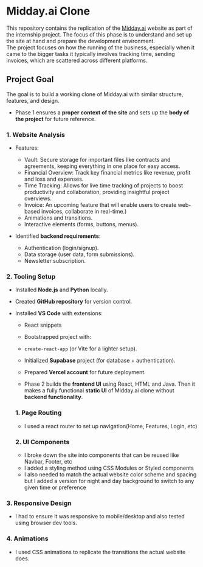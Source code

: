 # Midday.ai Clone

This repository contains the replication of the [Midday.ai](https://midday.ai) website as part of the internship project. The focus of this phase is to understand and set up the site at hand and prepare the development environment.  
The project focuses on how the running of the business, especially when it came to the bigger tasks it typically involves tracking time, sending invoices, which are scattered across different platforms.

## Project Goal  
The goal is to build a working clone of Midday.ai with similar structure, features, and design.  
- Phase 1 ensures a **proper context of the site** and sets up the **body of the project** for future reference.  

### 1. Website Analysis  
- Features:
    - Vault: Secure storage for important files like contracts and agreements, keeping everything in one place for easy access​.
    - Financial Overview: Track key financial metrics like revenue, profit and loss and expenses.
    - Time Tracking: Allows for live time tracking of projects to boost productivity and collaboration, providing insightful project overviews.
    - Invoice: An upcoming feature that will enable users to create web-based invoices, collaborate in real-time.)  
    - Animations and transitions.  
    - Interactive elements (forms, buttons, menus).  

- Identified **backend requirements**:
  - Authentication (login/signup).  
  - Data storage (user data, form submissions).  
  - Newsletter subscription.

### 2. Tooling Setup  
- Installed **Node.js** and **Python** locally.  
- Created **GitHub repository** for version control.  
- Installed **VS Code** with extensions:  
  - React snippets  
  - Bootstrapped project with:  
  - `create-react-app` (or Vite for a lighter setup).  
  - Initialized **Supabase** project (for database + authentication).  
  - Prepared **Vercel account** for future deployment.
 
  - Phase 2 builds the **frontend UI** using React, HTML and Java. Then it makes a fully functional **static UI** of Midday.ai clone without **backend functionality**.
 
  ### 1. Page Routing
  - I used a react router to set up navigation(Home, Features, Login, etc)
 
  ### 2. UI Components
  - I broke down the site into components that can be reused like Navbar, Footer, etc
  - I added a styling method using CSS Modules or Styled components
  - I also needed to match the actual website color scheme and spacing but I added a version for night and day background to switch to any given time or preference
 
 ### 3. Responsive Design
 - I had to ensure it was responsive to mobile/desktop and also tested using browser dev tools.

 ### 4. Animations
  - I used CSS animations to replicate the transitions the actual website does.
